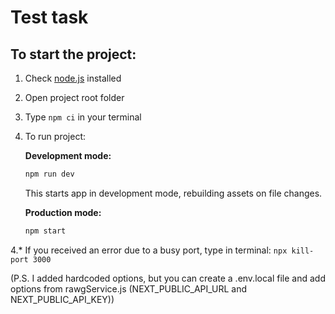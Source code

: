 # Test task

## To start the project:
1. Check [node.js](https://nodejs.org/en/) installed
2. Open project root folder
3. Type `npm ci` in your terminal
4. To run project:

    __Development mode:__
    ```sh
    npm run dev
    ```
    This starts app in development mode, rebuilding assets on file changes.

    __Production mode:__
    ```sh
    npm start
    ```
4.* If you received an error due to a busy port, type in terminal: `npx kill-port 3000`

(P.S. I added hardcoded options, but you can create a .env.local file and add options from rawgService.js (NEXT_PUBLIC_API_URL and NEXT_PUBLIC_API_KEY))
